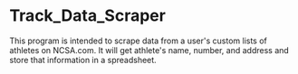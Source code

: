 # Track_Data_Scraper

This program is intended to scrape data from a user's custom lists of athletes on NCSA.com. It will get athlete's name, number, and address and store that information in a spreadsheet.
